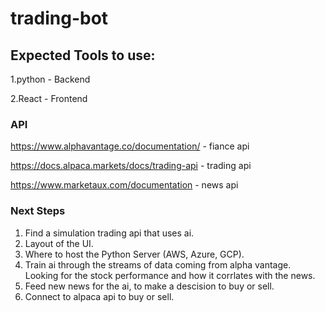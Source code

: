 # trading-bot

## Expected Tools to use:
1.python - Backend

2.React - Frontend

### API
https://www.alphavantage.co/documentation/ - fiance api

https://docs.alpaca.markets/docs/trading-api - trading api

https://www.marketaux.com/documentation  - news api

### Next Steps
1. Find a simulation trading api that uses ai.
2. Layout of the UI.
3. Where to host the Python Server (AWS, Azure, GCP).
4. Train ai through the streams of data coming from alpha vantage. Looking for the stock performance and how it corrlates with the news.
5. Feed new news for the ai, to make a descision to buy or sell.
6. Connect to alpaca api to buy or sell.

